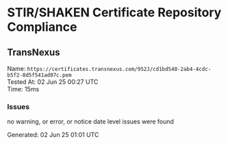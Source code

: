 # STIR/SHAKEN Certificate Repository Compliance

## TransNexus

Name: `https://certificates.transnexus.com/952J/cd1bd548-2ab4-4cdc-b5f2-8d5f541ad07c.pem`\
Tested At: 02 Jun 25 00:27 UTC\
Time: 15ms

### Issues

no warning, or error, or notice date level issues were found

Generated: 02 Jun 25 01:01 UTC